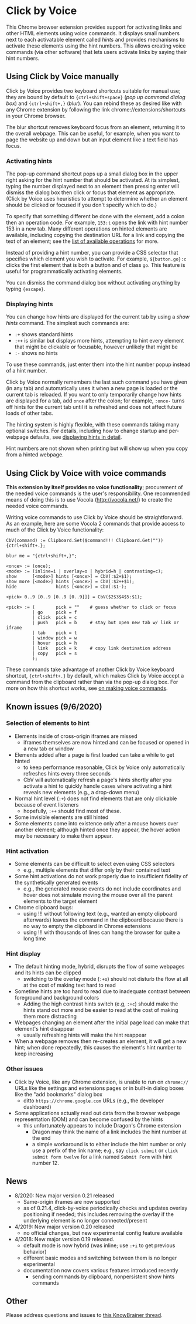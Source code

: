 # Click by Voice

This Chrome browser extension provides support for activating links and
other HTML elements using voice commands.  It displays small numbers
next to each activatable element called *hints* and provides mechanisms
to activate these elements using the hint numbers.  This allows creating
voice commands (via other software) that lets users activate links by
saying their hint numbers.


## Using Click by Voice manually

Click by Voice provides two keyboard shortcuts suitable for manual use;
they are bound by default to `{ctrl+shift+space}` (*pop up command
dialog box*) and `{ctrl+shift+,}` (*blur*).  You can rebind these as
desired like with any Chrome extension by following the link
chrome://extensions/shortcuts in your Chrome browser.

The blur shortcut removes keyboard focus from an element, returning it
to the overall webpage.  This can be useful, for example, when you want
to page the website up and down but an input element like a text field
has focus.

### Activating hints

The pop-up command shortcut pops up a small dialog box in the upper
right asking for the hint number that should be activated.  At its
simplest, typing the number displayed next to an element then pressing
enter will dismiss the dialog box then click or focus that element as
appropriate.  (Click by Voice uses heuristics to attempt to determine
whether an element should be clicked or focused if you don't specify
which to do.)

To specify that something different be done with the element, add a
colon then an operation code.  For example, `153:t` opens the link with
hint number 153 in a new tab.  Many different operations on hinted
elements are available, including copying the destination URL for a link
and copying the text of an element; see the
[list of available operations](./doc/activation_commands.md) for more.

Instead of providing a hint number, you can provide a CSS selector that
specifies which element you wish to activate.  For example,
`${button.go}:c` clicks the first element that is both a button and of
class `go`.  This feature is useful for programmatically activating
elements.

You can dismiss the command dialog box without activating anything by
typing `{escape}`.

###  Displaying hints

You can change how hints are displayed for the current tab by using a
_show hints_ command.  The simplest such commands are:

* `:+` shows standard hints
* `:++` is similar but displays more hints, attempting to hint every
  element that might be clickable or focusable, however unlikely that
  might be
* `:-` shows no hints

To use these commands, just enter them into the hint number popup
instead of a hint number.

Click by Voice normally remembers the last such command you have given
(in any tab) and automatically uses it when a new page is loaded or the
current tab is reloaded.  If you want to only temporarily change how
hints are displayed for a tab, add `once` after the colon; for example,
`:once-` turns off hints for the current tab until it is refreshed and
does not affect future loads of other tabs.

The hinting system is highly flexible, with these commands taking many
optional switches.  For details, including how to change startup and
per-webpage defaults, see
[displaying hints in detail](./doc/displaying_hints.md).

Hint numbers are not shown when printing but will show up when you copy
from a hinted webpage.


## Using Click by Voice with voice commands

**This extension by itself provides no voice functionality**;
procurement of the needed voice commands is the user's responsibility.
One recommended means of doing this is to use Vocola
(http://vocola.net/) to create the needed voice commands.

Writing voice commands to use Click by Voice should be straightforward.
As an example, here are some Vocola 2 commands that provide access to
much of the Click by Voice functionality:

    CbV(command) := Clipboard.Set($command!!! Clipboard.Get("")) {ctrl+shift+.};

    blur me = "{ctrl+shift+,}";

	<once> := (once);
	<mode> := (inline=i | overlay=o | hybrid=h | contrasting=c);
    show      [<mode>] hints [<once>] = CbV(:$2+$1);
    show more [<mode>] hints [<once>] = CbV(:$2++$1);
    hide               hints [<once>] = CbV(:$1-);
    
    <pick> 0..9 [0..9 [0..9 [0..9]]] = CbV($2$3$4$5:$1);
    
    <pick> := (        pick = ""    # guess whether to click or focus
              | go     pick = f
              | click  pick = c
              | push   pick = b     # stay but open new tab w/ link or iframe
              | tab    pick = t
              | window pick = w
              | hover  pick = h
              | link   pick = k     # copy link destination address
              | copy   pick = s
              );

These commands take advantage of another Click by Voice keyboard
shortcut, `{ctrl+shift+.}` by default, which makes Click by Voice accept
a command from the clipboard rather than via the pop-up dialog box.  For
more on how this shortcut works, see
[on making voice commands](./doc/making_voice_commands.md).


## Known issues (9/6/2020)

### Selection of elements to hint

* Elements inside of cross-origin iframes are missed
  * iframes themselves are now hinted and can be focused or opened in a
    new tab or window
* Elements added after a page is first loaded can take a while to get
  hinted
  * to keep performance reasonable, Click by Voice only automatically
    refreshes hints every three seconds
  * CbV will automatically refresh a page's hints shortly after you
    activate a hint to quickly handle cases where activating a hint
    reveals new elements (e.g., a drop-down menu)
* Normal hint level (`:+`) does not find elements that are only clickable
  because of event listeners
  * hopefully, `:++` should find most of these.
* Some invisible elements are still hinted
* Some elements come into existence only after a mouse hovers over
  another element; although hinted once they appear, the hover action
  may be necessary to make them appear.

### Hint activation

* Some elements can be difficult to select even using CSS selectors
  * e.g., multiple elements that differ only by their contained text
* Some hint activations do not work properly due to insufficient
  fidelity of the synthetically generated events
  * e.g., the generated mouse events do not include coordinates and
    hover does not simulate moving the mouse over all the parent
    elements to the target element
* Chrome clipboard bugs:
  * using !!! without following text (e.g., wanted an empty clipboard afterwards) leaves the command in the clipboard because there is no way to empty the clipboard in Chrome extensions
  * using !!! with thousands of lines can hang the browser for quite a long time

### Hint display

* The default hinting mode, hybrid, disrupts the flow of some webpages
  and its hints can be clipped
  * switching to the overlay mode (`:+o`) should not disturb the flow at
    all at the cost of making text hard to read
* Sometime hints are too hard to read due to inadequate contrast between
  foreground and background colors
  * Adding the high contrast hints switch (e.g, `:+c`) should make the
    hints stand out more and be easier to read at the cost of making
    them more distracting
* Webpages changing an element after the initial page load can make that
  element's hint disappear
  * usually refreshing hints will make the hint reappear
* When a webpage removes then re-creates an element, it will get a new
  hint; when done repeatedly, this causes the element's hint number to
  keep increasing

### Other issues

* Click by Voice, like any Chrome extension, is unable to run on
  `chrome://` URLs like the settings and extensions pages or in built-in
  dialog boxes like the "add bookmarks" dialog box
  * ditto `https://chrome.google.com` URLs (e.g., the developer dashboard)
* Some applications actually read out data from the browser webpage
  representation (DOM) and can become confused by the hints
  * this unfortunately appears to include Dragon's Chrome extension
	* Dragon may think the name of a link includes the hint number at the end
    *  a simple workaround is to either include the hint number or only
       use a prefix of the link name; e.g., say `click submit` or `click
       submit form twelve` for a link named `Submit Form` with hint
       number 12.


## News

* 8/2020: New major version 0.21 released
  * Same-origin iframes are now supported
  * as of 0.21.4, click-by-voice periodically checks and updates overlay
    positioning if needed; this includes removing the overlay if the
	underlying element is no longer connected/present
* 4/2019: New major version 0.20 released
  * no official changes, but new experimental config feature available
* 4/2018: New major version 0.19 released.
  * default mode is now hybrid (was inline; use `:+i` to get previous behavior)
  * different basic modes and switching between them is no longer experimental
  * documentation now covers various features introduced recently
	* sending commands by clipboard, nonpersistent show hints commands


## Other

Please address questions and issues to <a
href="http://www.knowbrainer.com/forums/forum/messageview.cfm?catid=25&threadid=30711">this
KnowBrainer thread</a>.
